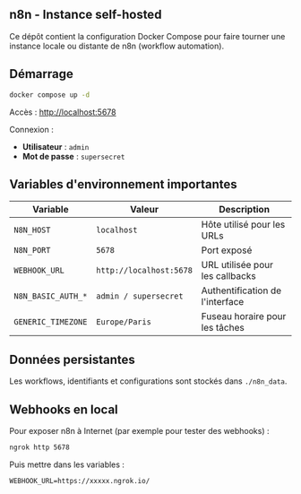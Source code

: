 ## n8n - Instance self-hosted

Ce dépôt contient la configuration Docker Compose pour faire tourner une instance locale ou distante de n8n (workflow automation).

## Démarrage

```bash
docker compose up -d
```

Accès : [http://localhost:5678](http://localhost:5678)

Connexion :

-   **Utilisateur** : `admin`
-   **Mot de passe** : `supersecret`

## Variables d'environnement importantes

| Variable           | Valeur                  | Description                     |
| ------------------ | ----------------------- | ------------------------------- |
| `N8N_HOST`         | `localhost`             | Hôte utilisé pour les URLs      |
| `N8N_PORT`         | `5678`                  | Port exposé                     |
| `WEBHOOK_URL`      | `http://localhost:5678` | URL utilisée pour les callbacks |
| `N8N_BASIC_AUTH_*` | `admin / supersecret`   | Authentification de l'interface |
| `GENERIC_TIMEZONE` | `Europe/Paris`          | Fuseau horaire pour les tâches  |

## Données persistantes

Les workflows, identifiants et configurations sont stockés dans `./n8n_data`.

## Webhooks en local

Pour exposer n8n à Internet (par exemple pour tester des webhooks) :

```bash
ngrok http 5678
```

Puis mettre dans les variables :

```env
WEBHOOK_URL=https://xxxxx.ngrok.io/
```
